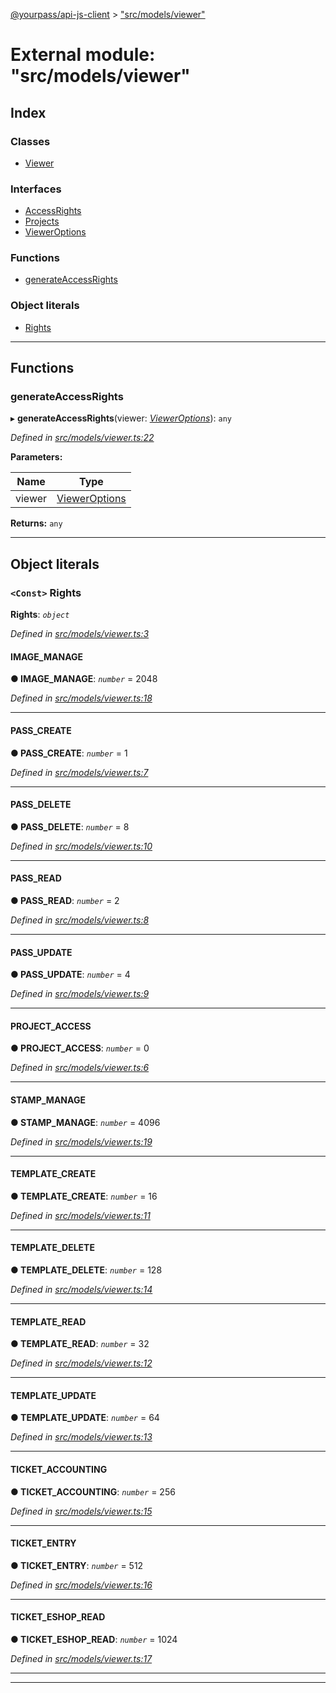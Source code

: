 [@yourpass/api-js-client](../README.md) > ["src/models/viewer"](../modules/_src_models_viewer_.md)

# External module: "src/models/viewer"

## Index

### Classes

* [Viewer](../classes/_src_models_viewer_.viewer.md)

### Interfaces

* [AccessRights](../interfaces/_src_models_viewer_.accessrights.md)
* [Projects](../interfaces/_src_models_viewer_.projects.md)
* [ViewerOptions](../interfaces/_src_models_viewer_.vieweroptions.md)

### Functions

* [generateAccessRights](_src_models_viewer_.md#generateaccessrights)

### Object literals

* [Rights](_src_models_viewer_.md#rights)

---

## Functions

<a id="generateaccessrights"></a>

###  generateAccessRights

▸ **generateAccessRights**(viewer: *[ViewerOptions](../interfaces/_src_models_viewer_.vieweroptions.md)*): `any`

*Defined in [src/models/viewer.ts:22](https://github.com/yourpass/yourpass-api-js-client/blob/598a0e7/src/models/viewer.ts#L22)*

**Parameters:**

| Name | Type |
| ------ | ------ |
| viewer | [ViewerOptions](../interfaces/_src_models_viewer_.vieweroptions.md) |

**Returns:** `any`

___

## Object literals

<a id="rights"></a>

### `<Const>` Rights

**Rights**: *`object`*

*Defined in [src/models/viewer.ts:3](https://github.com/yourpass/yourpass-api-js-client/blob/598a0e7/src/models/viewer.ts#L3)*

<a id="rights.image_manage"></a>

####  IMAGE_MANAGE

**● IMAGE_MANAGE**: *`number`* = 2048

*Defined in [src/models/viewer.ts:18](https://github.com/yourpass/yourpass-api-js-client/blob/598a0e7/src/models/viewer.ts#L18)*

___
<a id="rights.pass_create"></a>

####  PASS_CREATE

**● PASS_CREATE**: *`number`* = 1

*Defined in [src/models/viewer.ts:7](https://github.com/yourpass/yourpass-api-js-client/blob/598a0e7/src/models/viewer.ts#L7)*

___
<a id="rights.pass_delete"></a>

####  PASS_DELETE

**● PASS_DELETE**: *`number`* = 8

*Defined in [src/models/viewer.ts:10](https://github.com/yourpass/yourpass-api-js-client/blob/598a0e7/src/models/viewer.ts#L10)*

___
<a id="rights.pass_read"></a>

####  PASS_READ

**● PASS_READ**: *`number`* = 2

*Defined in [src/models/viewer.ts:8](https://github.com/yourpass/yourpass-api-js-client/blob/598a0e7/src/models/viewer.ts#L8)*

___
<a id="rights.pass_update"></a>

####  PASS_UPDATE

**● PASS_UPDATE**: *`number`* = 4

*Defined in [src/models/viewer.ts:9](https://github.com/yourpass/yourpass-api-js-client/blob/598a0e7/src/models/viewer.ts#L9)*

___
<a id="rights.project_access"></a>

####  PROJECT_ACCESS

**● PROJECT_ACCESS**: *`number`* = 0

*Defined in [src/models/viewer.ts:6](https://github.com/yourpass/yourpass-api-js-client/blob/598a0e7/src/models/viewer.ts#L6)*

___
<a id="rights.stamp_manage"></a>

####  STAMP_MANAGE

**● STAMP_MANAGE**: *`number`* = 4096

*Defined in [src/models/viewer.ts:19](https://github.com/yourpass/yourpass-api-js-client/blob/598a0e7/src/models/viewer.ts#L19)*

___
<a id="rights.template_create"></a>

####  TEMPLATE_CREATE

**● TEMPLATE_CREATE**: *`number`* = 16

*Defined in [src/models/viewer.ts:11](https://github.com/yourpass/yourpass-api-js-client/blob/598a0e7/src/models/viewer.ts#L11)*

___
<a id="rights.template_delete"></a>

####  TEMPLATE_DELETE

**● TEMPLATE_DELETE**: *`number`* = 128

*Defined in [src/models/viewer.ts:14](https://github.com/yourpass/yourpass-api-js-client/blob/598a0e7/src/models/viewer.ts#L14)*

___
<a id="rights.template_read"></a>

####  TEMPLATE_READ

**● TEMPLATE_READ**: *`number`* = 32

*Defined in [src/models/viewer.ts:12](https://github.com/yourpass/yourpass-api-js-client/blob/598a0e7/src/models/viewer.ts#L12)*

___
<a id="rights.template_update"></a>

####  TEMPLATE_UPDATE

**● TEMPLATE_UPDATE**: *`number`* = 64

*Defined in [src/models/viewer.ts:13](https://github.com/yourpass/yourpass-api-js-client/blob/598a0e7/src/models/viewer.ts#L13)*

___
<a id="rights.ticket_accounting"></a>

####  TICKET_ACCOUNTING

**● TICKET_ACCOUNTING**: *`number`* = 256

*Defined in [src/models/viewer.ts:15](https://github.com/yourpass/yourpass-api-js-client/blob/598a0e7/src/models/viewer.ts#L15)*

___
<a id="rights.ticket_entry"></a>

####  TICKET_ENTRY

**● TICKET_ENTRY**: *`number`* = 512

*Defined in [src/models/viewer.ts:16](https://github.com/yourpass/yourpass-api-js-client/blob/598a0e7/src/models/viewer.ts#L16)*

___
<a id="rights.ticket_eshop_read"></a>

####  TICKET_ESHOP_READ

**● TICKET_ESHOP_READ**: *`number`* = 1024

*Defined in [src/models/viewer.ts:17](https://github.com/yourpass/yourpass-api-js-client/blob/598a0e7/src/models/viewer.ts#L17)*

___

___

